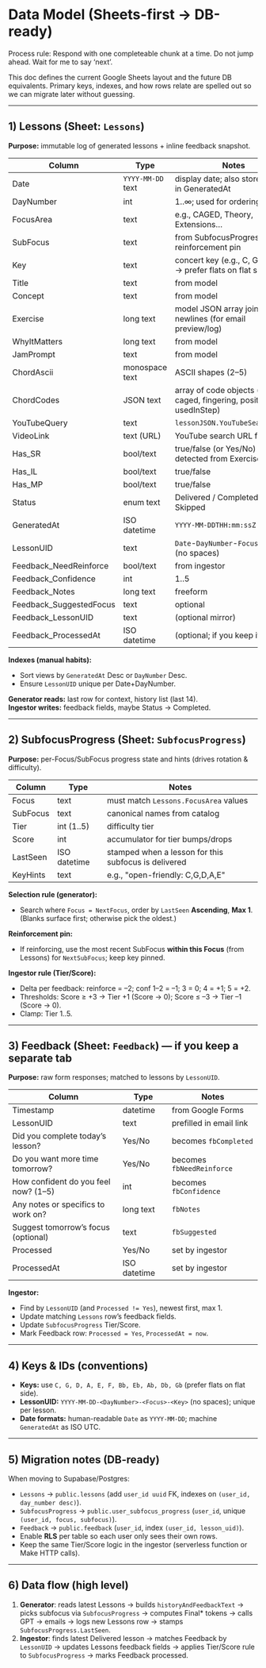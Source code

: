 # Data Model (Sheets-first → DB-ready)

Process rule: Respond with one completeable chunk at a time. Do not jump ahead. Wait for me to say ‘next’.

This doc defines the current Google Sheets layout and the future DB equivalents. Primary keys, indexes, and how rows relate are spelled out so we can migrate later without guessing.

---

## 1) Lessons (Sheet: `Lessons`)
**Purpose:** immutable log of generated lessons + inline feedback snapshot.

| Column                    | Type        | Notes |
|--------------------------|-------------|------|
| Date                     | `YYYY-MM-DD` text | display date; also stored as ISO in GeneratedAt |
| DayNumber                | int         | 1..∞; used for ordering |
| FocusArea                | text        | e.g., CAGED, Theory, Extensions… |
| SubFocus                 | text        | from SubfocusProgress pick or reinforcement pin |
| Key                      | text        | concert key (e.g., C, G, Bb, F# → prefer flats on flat side) |
| Title                    | text        | from model |
| Concept                  | text        | from model |
| Exercise                 | long text   | model JSON array joined by newlines (for email preview/log) |
| WhyItMatters             | long text   | from model |
| JamPrompt                | text        | from model |
| ChordAscii               | monospace text | ASCII shapes (2–5) |
| ChordCodes               | JSON text   | array of code objects (name, caged, fingering, position, usedInStep) |
| YouTubeQuery             | text        | `lessonJSON.YouTubeSearchQuery` |
| VideoLink                | text (URL)  | YouTube search URL fallback |
| Has_SR                   | bool/text   | true/false (or Yes/No) — detected from Exercise |
| Has_IL                   | bool/text   | true/false |
| Has_MP                   | bool/text   | true/false |
| Status                   | enum text   | Delivered / Completed / Skipped |
| GeneratedAt              | ISO datetime | `YYYY-MM-DDTHH:mm:ssZ` |
| LessonUID                | text        | `Date`-`DayNumber`-`FocusArea`-`Key` (no spaces) |
| Feedback_NeedReinforce   | bool/text   | from ingestor |
| Feedback_Confidence      | int         | 1..5 |
| Feedback_Notes           | long text   | freeform |
| Feedback_SuggestedFocus  | text        | optional |
| Feedback_LessonUID       | text        | (optional mirror) |
| Feedback_ProcessedAt     | ISO datetime | (optional; if you keep it here) |

**Indexes (manual habits):**
- Sort views by `GeneratedAt` Desc or `DayNumber` Desc.
- Ensure `LessonUID` unique per Date+DayNumber.

**Generator reads:** last row for context, history list (last 14).  
**Ingestor writes:** feedback fields, maybe Status → Completed.

---

## 2) SubfocusProgress (Sheet: `SubfocusProgress`)
**Purpose:** per-Focus/SubFocus progress state and hints (drives rotation & difficulty).

| Column    | Type         | Notes |
|-----------|--------------|------|
| Focus     | text         | must match `Lessons.FocusArea` values |
| SubFocus  | text         | canonical names from catalog |
| Tier      | int (1..5)   | difficulty tier |
| Score     | int          | accumulator for tier bumps/drops |
| LastSeen  | ISO datetime | stamped when a lesson for this subfocus is delivered |
| KeyHints  | text         | e.g., "open-friendly: C,G,D,A,E" |

**Selection rule (generator):**
- Search where `Focus = NextFocus`, order by `LastSeen` **Ascending**, **Max 1**.  
  (Blanks surface first; otherwise pick the oldest.)

**Reinforcement pin:**
- If reinforcing, use the most recent SubFocus **within this Focus** (from Lessons) for `NextSubFocus`; keep key pinned.

**Ingestor rule (Tier/Score):**
- Delta per feedback: reinforce = –2; conf 1–2 = –1; 3 = 0; 4 = +1; 5 = +2.
- Thresholds: Score ≥ +3 → Tier +1 (Score → 0); Score ≤ –3 → Tier –1 (Score → 0).
- Clamp: Tier 1..5.

---

## 3) Feedback (Sheet: `Feedback`) — if you keep a separate tab
**Purpose:** raw form responses; matched to lessons by `LessonUID`.

| Column                                | Type        | Notes |
|---------------------------------------|-------------|------|
| Timestamp                             | datetime    | from Google Forms |
| LessonUID                             | text        | prefilled in email link |
| Did you complete today’s lesson?      | Yes/No      | becomes `fbCompleted` |
| Do you want more time tomorrow?       | Yes/No      | becomes `fbNeedReinforce` |
| How confident do you feel now? (1–5)  | int         | becomes `fbConfidence` |
| Any notes or specifics to work on?    | long text   | `fbNotes` |
| Suggest tomorrow’s focus (optional)   | text        | `fbSuggested` |
| Processed                             | Yes/No      | set by ingestor |
| ProcessedAt                           | ISO datetime| set by ingestor |

**Ingestor:**
- Find by `LessonUID` (and `Processed != Yes`), newest first, max 1.
- Update matching `Lessons` row’s feedback fields.
- Update `SubfocusProgress` Tier/Score.
- Mark Feedback row: `Processed = Yes`, `ProcessedAt = now`.

---

## 4) Keys & IDs (conventions)
- **Keys:** use `C, G, D, A, E, F, Bb, Eb, Ab, Db, Gb` (prefer flats on flat side).
- **LessonUID:** `YYYY-MM-DD-<DayNumber>-<Focus>-<Key>` (no spaces); unique per lesson.
- **Date formats:** human-readable `Date` as `YYYY-MM-DD`; machine `GeneratedAt` as ISO UTC.

---

## 5) Migration notes (DB-ready)
When moving to Supabase/Postgres:
- `Lessons` → `public.lessons` (add `user_id uuid` FK, indexes on `(user_id, day_number desc)`).
- `SubfocusProgress` → `public.user_subfocus_progress` (`user_id`, unique `(user_id, focus, subfocus)`).
- `Feedback` → `public.feedback` (`user_id`, index `(user_id, lesson_uid)`).
- Enable **RLS** per table so each user only sees their own rows.
- Keep the same Tier/Score logic in the ingestor (serverless function or Make HTTP calls).

---

## 6) Data flow (high level)
1. **Generator**: reads latest Lessons → builds `historyAndFeedbackText` → picks subfocus via `SubfocusProgress` → computes Final* tokens → calls GPT → emails → logs new Lessons row → stamps `SubfocusProgress.LastSeen`.
2. **Ingestor**: finds latest Delivered lesson → matches Feedback by `LessonUID` → updates Lessons feedback fields → applies Tier/Score rule to `SubfocusProgress` → marks Feedback processed.


